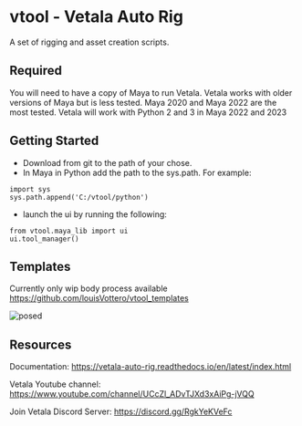 # vtool - Vetala Auto Rig

A set of rigging and asset creation scripts.

## Required 
You will need to have a copy of Maya to run Vetala. 
Vetala works with older versions of Maya but is less tested.
Maya 2020 and Maya 2022 are the most tested. 
Vetala will work with Python 2 and 3 in Maya 2022 and 2023

## Getting Started

* Download from git to the path of your chose.
* In Maya in Python add the path to the sys.path. 
For example:
```
import sys
sys.path.append('C:/vtool/python')
```
* launch the ui by running the following:
```
from vtool.maya_lib import ui 
ui.tool_manager()
```

## Templates

Currently only wip body process available
https://github.com/louisVottero/vtool_templates

![posed](https://user-images.githubusercontent.com/2879064/167994042-1a7a6a52-1531-484a-a17d-665589af70f7.png)

## Resources

Documentation: https://vetala-auto-rig.readthedocs.io/en/latest/index.html

Vetala Youtube channel: https://www.youtube.com/channel/UCcZl_ADvTJXd3xAiPg-jVQQ

Join Vetala Discord Server: https://discord.gg/RgkYeKVeFc


